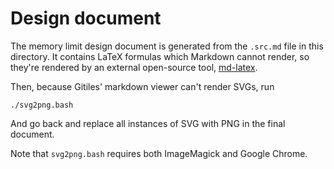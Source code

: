 # Design document

The memory limit design document is generated from the `.src.md` file in this
directory.
It contains LaTeX formulas which Markdown cannot render, so they're
rendered by an external open-source tool,
[md-latex](https://github.com/mknyszek/md-tools).

Then, because Gitiles' markdown viewer can't render SVGs, run

```
./svg2png.bash
```

And go back and replace all instances of SVG with PNG in the final document.

Note that `svg2png.bash` requires both ImageMagick and Google Chrome.


